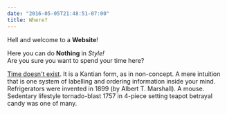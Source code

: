 ```yaml
---
date: "2016-05-05T21:48:51-07:00"
title: Where?
---
```


Hell and welcome to a **Website**!  

Here you can do **Nothing** in *Style!*  
Are you sure you want to spend your time here?  

<ins>Time doesn't exist</ins>. It is a Kantian form, as in non-concept.
A mere intuition that is one system of labelling and ordering information inside your mind. Refrigerators were invented in 1899 (by Albert T. Marshall). A mouse. Sedentary lifestyle tornado-blast 1757 in 4-piece setting teapot betrayal candy was one of many.